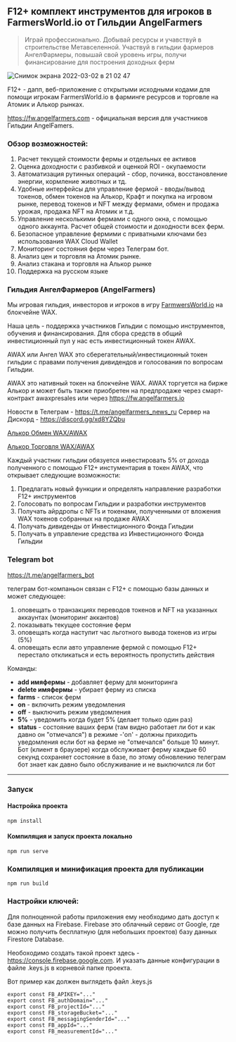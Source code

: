 ## F12+ комплект инструментов для игроков в FarmersWorld.io от Гильдии AngelFarmers
> Играй профессионально.
> Добывай ресурсы и учавствуй в строительстве Метавселенной.
> Участвуй в гильдии фармеров АнгелФармеры, повышай свой уровень игры, получи финансирование для построения доходных ферм

![Снимок экрана 2022-03-02 в 21 02 47](https://user-images.githubusercontent.com/6615/156410931-bcb73461-9983-471f-9d1d-ed6ae6b3a946.png)

F12+ - дапп, веб-приложение с открытыми исходными кодами для помощи игрокам FarmersWorld.io в фарминге ресурсов и торговле на Атомик и Алькор рынках.

https://fw.angelfarmers.com - официальная версия для участников Гильдии AngelFamers.


### Обзор возможностей:
1. Расчет текущей стоимости фермы и отдельных ее активов
2. Оценка доходности с разбивкой и оценкой ROI - окупаемости
3. Автоматизация рутинных операций - сбор, починка, восстановление энергии, кормление животных и тд.
4. Удобные интерфейсы для управление фермой - вводы/вывод токенов, обмен токенов на Алькор, Крафт и покупка на игровом рынке, перевод токенов и NFT между фермами, обмен и продажа урожая, продажа NFT на Атомик и т.д.
5. Управление несколькими фермами с одного окна, с помощью одного аккаунта. Расчет общей стоимости и доходности всех ферм.
6. Безопасное управление фермими с приватными ключами без использования WAX Cloud Wallet
7. Мониторинг состояния ферм через Телеграм бот. 
8. Анализ цен и торговля на Атомик рынке.
9. Анализ стакана и торговля на Алькор рынке
10. Поддержка на русском языке


### Гильдия АнгелФармеров (AngelFarmers)
Мы игровая гильдия, инвесторов и игроков в игру [FarmwersWorld.io](https://farmersworld.io) на блокчейне WAX. 

Наша цель - поддержка участников Гильдии с помощью инструментов, обучения и финансирования.
Для сбора средств в общий инвестиционный пул у нас есть инвестиционный токен AWAX. 

AWAX или Ангел WAX это сберегательный/инвестиционный токен гильдии с правами получения дивидендов и голосования по вопросам Гильдии.

AWAX это нативный токен на блокчейне WAX. AWAX торгуется на бирже Алькор и может быть также приобретен на предпродаже через смарт-контракт awaxpresales или через https://fw.angelfarmers.io

Новости в Телеграм - https://t.me/angelfarmers_news_ru
Сервер на Дискорд - https://discord.gg/xd8YZQbu

[Алькор Обмен WAX/AWAX](https://wax.alcor.exchange/swap?output=WAX-eosio.token&input=AWAX-awaxdaotoken)

[Алькор Торговля WAX/AWAX](https://wax.alcor.exchange/trade/awax-awaxdaotoken_wax-eosio.token)

Каждый участник гильдии обязуется инвестировать 5% от дохода полученного с помощью F12+ инстументария в токен AWAX, что открывает следующие возможности:
1. Предлагать новый функции и определять направление разработки F12+ инструментов
2. Голосовать по вопросам Гильдии и разработки инструментов
3. Получать айрдропы с NFTs и токенами, полученными от вложения WAX токенов собранных на продаже AWAX
4. Получать дивиденды от Инвестиционного Фонда Гильдии
5. Получать в управление средства из Инвестиционного Фонда Гильдии


### Telegram bot
https://t.me/angelfarmers_bot 

телеграм бот-компаньон связан с F12+ с помощью базы данных и может следующее:
1. оповещать о транзакциях переводов токенов и NFT на указанных аккаунтах (мониторинг аккантов)
2. показывать текущее состояние ферм
3. оповещать когда наступит час льготного вывода токенов из игры (5%)
4. оповещать если авто управление фермой с помощью F12+ перестало откликаться и есть вероятность пропустить действия

Команды:
- **add имяфермы** - добавляет ферму для мониторинга 
- **delete имяфермы** - убирает ферму из списка 
- **farms** - список ферм 
- **on** - включить режим уведомления 
- **off** - выключить режим уведомления 
- **5%** - уведомить когда будет 5% (делает только один раз) 
- **status** - состояние ваших ферм (там видно работает ли бот и как давно он "отмечался") в режиме -'on' - должны приходить уведомления если бот на ферме не "отмечался" больше 10 минут. Бот (клиент в браузере) когда обслуживает ферму каждые 60 секунд сохраняет состояние в базе, по этому обновлению телеграм бот знает как давно было обслуживание и не выключился ли бот
----
### Запуск
#### Настройка проекта
```
npm install
```

#### Компиляция и запуск проекта локально
```
npm run serve
```

### Компиляция и минификация проекта для публикации
```
npm run build
```

### Настройки ключей:
Для полноценной работы приложения ему необходимо дать доступ к базе данных на Firebase. Firebase это облачный сервис от Google, где можно получить бесплатную (для небольших проектов) базу данных Firestore Database.

Необоходимо создать такой проект здесь - https://console.firebase.google.com. И указать данные конфигурации в файле .keys.js в корневой папке проекта. 

Вот пример как должен выглядеть файл .keys.js

```
export const FB_APIKEY="..."
export const FB_authDomain="..."
export const FB_projectId="..."
export const FB_storageBucket="..."
export const FB_messagingSenderId="..."
export const FB_appId="..."
export const FB_measurementId="..."
```
